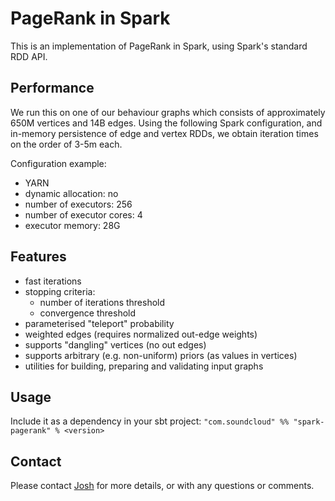# PageRank in Spark

This is an implementation of PageRank in Spark, using Spark's standard RDD API.

## Performance

We run this on one of our behaviour graphs which consists of approximately 650M vertices and 14B edges. Using the following Spark configuration, and in-memory persistence of edge and vertex RDDs, we obtain iteration times on the order of 3-5m each.

Configuration example:

 - YARN
 - dynamic allocation: no
 - number of executors: 256
 - number of executor cores: 4
 - executor memory: 28G

## Features

- fast iterations
- stopping criteria:
  - number of iterations threshold
  - convergence threshold
- parameterised "teleport" probability
- weighted edges (requires normalized out-edge weights)
- supports "dangling" vertices (no out edges)
- supports arbitrary (e.g. non-uniform) priors (as values in vertices)
- utilities for building, preparing and validating input graphs

## Usage

Include it as a dependency in your sbt project:
`"com.soundcloud" %% "spark-pagerank" % <version>`

## Contact

Please contact [Josh](mailto:josh@soundcloud.com) for more details, or with any questions or comments.

